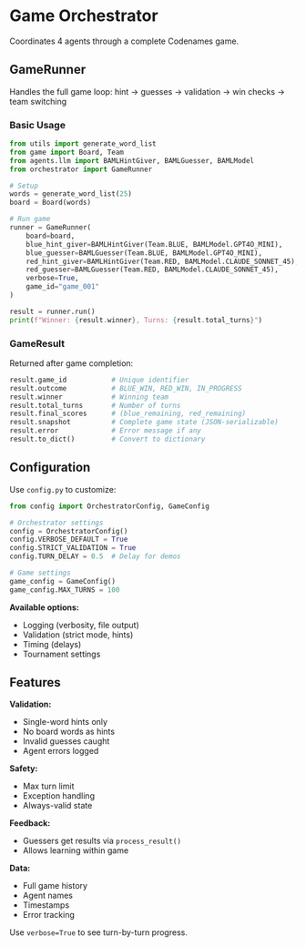 # Game Orchestrator

Coordinates 4 agents through a complete Codenames game.

## GameRunner

Handles the full game loop: hint → guesses → validation → win checks → team switching

### Basic Usage

```python
from utils import generate_word_list
from game import Board, Team
from agents.llm import BAMLHintGiver, BAMLGuesser, BAMLModel
from orchestrator import GameRunner

# Setup
words = generate_word_list(25)
board = Board(words)

# Run game
runner = GameRunner(
    board=board,
    blue_hint_giver=BAMLHintGiver(Team.BLUE, BAMLModel.GPT4O_MINI),
    blue_guesser=BAMLGuesser(Team.BLUE, BAMLModel.GPT4O_MINI),
    red_hint_giver=BAMLHintGiver(Team.RED, BAMLModel.CLAUDE_SONNET_45),
    red_guesser=BAMLGuesser(Team.RED, BAMLModel.CLAUDE_SONNET_45),
    verbose=True,
    game_id="game_001"
)

result = runner.run()
print(f"Winner: {result.winner}, Turns: {result.total_turns}")
```

### GameResult

Returned after game completion:

```python
result.game_id           # Unique identifier
result.outcome           # BLUE_WIN, RED_WIN, IN_PROGRESS
result.winner            # Winning team
result.total_turns       # Number of turns
result.final_scores      # (blue_remaining, red_remaining)
result.snapshot          # Complete game state (JSON-serializable)
result.error             # Error message if any
result.to_dict()         # Convert to dictionary
```

## Configuration

Use `config.py` to customize:

```python
from config import OrchestratorConfig, GameConfig

# Orchestrator settings
config = OrchestratorConfig()
config.VERBOSE_DEFAULT = True
config.STRICT_VALIDATION = True
config.TURN_DELAY = 0.5  # Delay for demos

# Game settings
game_config = GameConfig()
game_config.MAX_TURNS = 100
```

**Available options:**
- Logging (verbosity, file output)
- Validation (strict mode, hints)
- Timing (delays)
- Tournament settings

## Features

**Validation:**
- Single-word hints only
- No board words as hints
- Invalid guesses caught
- Agent errors logged

**Safety:**
- Max turn limit
- Exception handling
- Always-valid state

**Feedback:**
- Guessers get results via `process_result()`
- Allows learning within game

**Data:**
- Full game history
- Agent names
- Timestamps
- Error tracking

Use `verbose=True` to see turn-by-turn progress.

